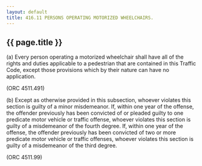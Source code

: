 ```yaml
---
layout: default 
title: 416.11 PERSONS OPERATING MOTORIZED WHEELCHAIRS.
---
```


{{ page.title }}
----------------

​(a) Every person operating a motorized wheelchair shall have all of the
rights and duties applicable to a pedestrian that are contained in this
Traffic Code, except those provisions which by their nature can have no
application.

(ORC 4511.491)

​(b) Except as otherwise provided in this subsection, whoever violates
this section is guilty of a minor misdemeanor. If, within one year of
the offense, the offender previously has been convicted of or pleaded
guilty to one predicate motor vehicle or traffic offense, whoever
violates this section is guilty of a misdemeanor of the fourth degree.
If, within one year of the offense, the offender previously has been
convicted of two or more predicate motor vehicle or traffic offenses,
whoever violates this section is guilty of a misdemeanor of the third
degree.

(ORC 4511.99)
